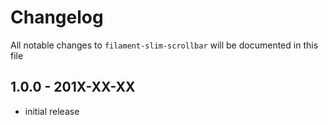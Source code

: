 # Changelog

All notable changes to `filament-slim-scrollbar` will be documented in this file

## 1.0.0 - 201X-XX-XX

- initial release
